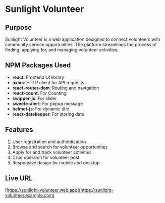 # Sunlight Volunteer

## Purpose

Sunlight Volunteer is a web application designed to connect volunteers with community service opportunities. The platform streamlines the process of finding, applying for, and managing volunteer activities.

## NPM Packages Used

- **react**: Frontend UI library
- **axios**: HTTP client for API requests
- **react-router-dom**: Routing and navigation
- **react-count**: For Counting
- **swipper-js**: For slider
- **sweete-alert**: For popup message
- **helmet-js**: For dynamic title
- **react-datekeeper**: For storing date

## Features

1. User registration and authentication
2. Browse and search for volunteer opportunities
3. Apply for and track volunteer activities
4. Crud operaion for volunteer post
5. Responsive design for mobile and desktop

## Live URL

[https://sunlight-volunteer.web.app](https://sunlight-volunteer.example.com)
